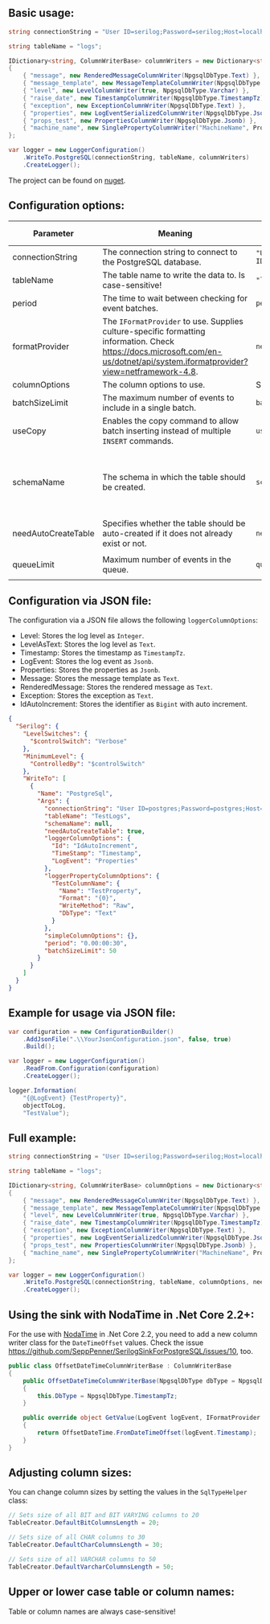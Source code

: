 ## Basic usage:
```csharp
string connectionString = "User ID=serilog;Password=serilog;Host=localhost;Port=5432;Database=Serilog;";

string tableName = "logs";

IDictionary<string, ColumnWriterBase> columnWriters = new Dictionary<string, ColumnWriterBase>
{
    { "message", new RenderedMessageColumnWriter(NpgsqlDbType.Text) },
    { "message_template", new MessageTemplateColumnWriter(NpgsqlDbType.Text) },
    { "level", new LevelColumnWriter(true, NpgsqlDbType.Varchar) },
    { "raise_date", new TimestampColumnWriter(NpgsqlDbType.TimestampTz) },
    { "exception", new ExceptionColumnWriter(NpgsqlDbType.Text) },
    { "properties", new LogEventSerializedColumnWriter(NpgsqlDbType.Jsonb) },
    { "props_test", new PropertiesColumnWriter(NpgsqlDbType.Jsonb) },
    { "machine_name", new SinglePropertyColumnWriter("MachineName", PropertyWriteMethod.ToString, NpgsqlDbType.Text, "l") }
};

var logger = new LoggerConfiguration()
	.WriteTo.PostgreSQL(connectionString, tableName, columnWriters)
	.CreateLogger();
```

The project can be found on [nuget](https://www.nuget.org/packages/HaemmerElectronics.SeppPenner.SerilogSinkForPostgreSQL/).

## Configuration options:

|Parameter|Meaning|Example|Default value|
|-|-|-|-|
|connectionString|The connection string to connect to the PostgreSQL database.|`"User ID=serilog;Password=serilog;Host=localhost;Port=5432;Database=Serilog;"`|None, is mandatory.|
|tableName|The table name to write the data to. Is case-sensitive!|`"logs"`|None, is mandatory.|
|period|The time to wait between checking for event batches.|`period: new TimeSpan(0, 0, 20)`|`00:00:05`|
|formatProvider|The `IFormatProvider` to use. Supplies culture-specific formatting information. Check https://docs.microsoft.com/en-us/dotnet/api/system.iformatprovider?view=netframework-4.8.|`new CultureInfo("de-DE")`|`null`|
|columnOptions|The column options to use.|See the examples under the [Full example](https://github.com/SeppPenner/SerilogSinkForPostgreSQL#full-example) section below.|`null`|
|batchSizeLimit|The maximum number of events to include in a single batch.|`batchSizeLimit: 40`|`30`|
|useCopy|Enables the copy command to allow batch inserting instead of multiple `INSERT` commands.|`useCopy: true`|`true`|
|schemaName|The schema in which the table should be created.|`schemaName: "Logs"`|`string.Empty` which defaults to the PostgreSQL `public` schema.|
|needAutoCreateTable|Specifies whether the table should be auto-created if it does not already exist or not.|`needAutoCreateTable: true`|`false`|
|queueLimit|Maximum number of events in the queue.|`queueLimit: 3000`|`int.MaxValue` or `2147483647`|

## Configuration via JSON file:

The configuration via a JSON file allows the following `loggerColumnOptions`:

* Level: Stores the log level as `Integer`.
* LevelAsText: Stores the log level as `Text`.
* Timestamp: Stores the timestamp as `TimestampTz`.
* LogEvent: Stores the log event as `Jsonb`.
* Properties: Stores the properties as `Jsonb`.
* Message: Stores the message template as `Text`.
* RenderedMessage: Stores the rendered message as `Text`.
* Exception: Stores the exception as `Text`.
* IdAutoIncrement: Stores the identifier as `Bigint` with auto increment.

```json
{
  "Serilog": {
    "LevelSwitches": {
      "$controlSwitch": "Verbose"
    },
    "MinimumLevel": {
      "ControlledBy": "$controlSwitch"
    },
    "WriteTo": [
      {
        "Name": "PostgreSql",
        "Args": {
          "connectionString": "User ID=postgres;Password=postgres;Host=localhost;Port=5432;Database=Serilog;",
          "tableName": "TestLogs",
          "schemaName": null,
          "needAutoCreateTable": true,
          "loggerColumnOptions": {
            "Id": "IdAutoIncrement",
            "TimeStamp": "Timestamp",
            "LogEvent": "Properties"
          },
          "loggerPropertyColumnOptions": {
            "TestColumnName": {
              "Name": "TestProperty",
              "Format": "{0}",
              "WriteMethod": "Raw",
              "DbType": "Text"
            }
          },
          "simpleColumnOptions": {},
          "period": "0.00:00:30",
          "batchSizeLimit": 50
        }
      }
    ]
  }
}
```

## Example for usage via JSON file:

```csharp
var configuration = new ConfigurationBuilder()
    .AddJsonFile(".\\YourJsonConfiguration.json", false, true)
    .Build();

var logger = new LoggerConfiguration()
    .ReadFrom.Configuration(configuration)
    .CreateLogger();

logger.Information(
    "{@LogEvent} {TestProperty}",
    objectToLog,
    "TestValue");
```

## Full example:

```csharp
string connectionString = "User ID=serilog;Password=serilog;Host=localhost;Port=5432;Database=Serilog;";

string tableName = "logs";

IDictionary<string, ColumnWriterBase> columnOptions = new Dictionary<string, ColumnWriterBase>
{
    { "message", new RenderedMessageColumnWriter(NpgsqlDbType.Text) },
    { "message_template", new MessageTemplateColumnWriter(NpgsqlDbType.Text) },
    { "level", new LevelColumnWriter(true, NpgsqlDbType.Varchar) },
    { "raise_date", new TimestampColumnWriter(NpgsqlDbType.TimestampTz) },
    { "exception", new ExceptionColumnWriter(NpgsqlDbType.Text) },
    { "properties", new LogEventSerializedColumnWriter(NpgsqlDbType.Jsonb) },
    { "props_test", new PropertiesColumnWriter(NpgsqlDbType.Jsonb) },
    { "machine_name", new SinglePropertyColumnWriter("MachineName", PropertyWriteMethod.ToString, NpgsqlDbType.Text, "l") }
};

var logger = new LoggerConfiguration()
	.WriteTo.PostgreSQL(connectionString, tableName, columnOptions, needAutoCreateTable: true, schemaName: "LoggingSchema", useCopy: true, queueLimit: 3000, batchSizeLimit: 40, period: new TimeSpan(0, 0, 10), formatProvider: null)
	.CreateLogger();
```

## Using the sink with NodaTime in .Net Core 2.2+:
For the use with [NodaTime](https://nodatime.org/) in .Net Core 2.2, you need to add a new column writer class for the `DateTimeOffset` values.
Check the issue https://github.com/SeppPenner/SerilogSinkForPostgreSQL/issues/10, too.

```csharp
public class OffsetDateTimeColumnWriterBase : ColumnWriterBase
{
    public OffsetDateTimeColumnWriterBase(NpgsqlDbType dbType = NpgsqlDbType.TimestampTz): base(dbType)
    {
        this.DbType = NpgsqlDbType.TimestampTz;
    }

    public override object GetValue(LogEvent logEvent, IFormatProvider formatProvider = null)
    {
        return OffsetDateTime.FromDateTimeOffset(logEvent.Timestamp);
    }
}
```

## Adjusting column sizes:

You can change column sizes by setting the values in the `SqlTypeHelper` class:
```csharp
// Sets size of all BIT and BIT VARYING columns to 20
TableCreator.DefaultBitColumnsLength = 20;

// Sets size of all CHAR columns to 30
TableCreator.DefaultCharColumnsLength = 30;

// Sets size of all VARCHAR columns to 50
TableCreator.DefaultVarcharColumnsLength = 50;
```

## Upper or lower case table or column names:
Table or column names are always case-sensitive!
